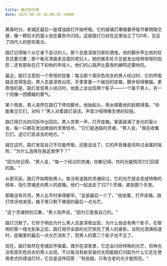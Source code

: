 ```yaml
---
title: 路灯的守夜
date: 2025-08-28 16:00:43 +0800
---
```


黄昏时分，老城区最后一座煤油路灯开始呼吸。它的玻璃灯罩随着呼吸节奏明暗交替，像一颗巨大的萤火虫在暮色中闪烁。这座路灯已经在这里站立了120年，见证了四代人的悲欢离合。

路灯记得每个从它身下走过的人。那个总是深夜归家的酒鬼，他的脚步声比他的叹息还要沉重；那个每天清晨卖豆腐的老妇人，她的推车轮子总是发出吱呀吱呀的抱怨；还有那些在灯下初吻的年轻人，他们的心跳声比夏夜的蝉鸣还要响亮。

最近，路灯注意到一个奇怪的现象：每当那个穿灰色风衣的男人经过时，它的呼吸就会变得急促。男人总是深夜出现，手里拿着一个破旧的皮箱，脚步轻得像猫。更奇怪的是，路灯发现男人经过时，地面上会出现两个影子——一个属于男人，另一个则像一团模糊的雾气。

某个雨夜，男人突然在路灯下停住脚步。他抬起头，雨水顺着他的脸颊滑落。"你能看见它们，对吗？"男人对着路灯说话，声音沙哑得像生锈的铰链。

路灯用灯光的闪烁作出回应。男人苦笑一声，打开皮箱。里面装满了发光的萤火虫，每一只都在发出微弱的求救信号。"它们是迷路的灵魂，"男人说，"我在收集它们，送它们去该去的地方。"

就在这时，路灯发现自己不仅能呼吸，还能说话了。它的声音像是风吹过金属的嗡鸣："为什么选择在我这里停下？"

"因为你记得，"男人说，"每一个经过的灵魂，你都记得。你的光能照亮它们回家的路。"

从那天起，路灯开始帮助男人。每当有迷路的灵魂经过，它的光芒就会变成特殊的频率，指引灵魂走向男人的皮箱。他们一起送走了327个灵魂，直到那个冬夜。

那晚没有月亮，男人比平时来得都早。"这是最后一个了，"他说着，打开皮箱。路灯惊讶地发现，箱子里只剩下微弱的最后一点光芒。

"这个灵魂特别沉重，"男人轻声说，"因为它是我自己的。"

路灯沉默了。它终于明白为什么男人总是深夜出现，为什么他会有两个影子。在黎明的第一缕光到来之前，路灯用尽全部的光芒照亮了男人的身影。当阳光洒满街道时，皮箱里的最后一点光芒消失了，而男人的第二个影子也不见了。

现在，路灯依然在老城区呼吸着。偶尔在深夜里，它还会闪烁特殊的光芒，但再也没有穿灰色风衣的男人出现。不过每当有新安装的太阳能路灯问起为什么它还在使用老式的煤油灯时，它总是这样回答："有些路，只有古老的光才能照亮。"
